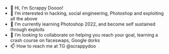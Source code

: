 - 👋 Hi, I’m Scrappy Doooo!
- 👀 I’m interested in hacking, social engineering, Photoshop and exploiting all the above 
- 🌱 I’m currently learning Photoshop 2022, and become self sustained through exploits 
- 💞️ I’m looking to collaborate on helping you reach your goal, learning a crash course on faceswaps, Google dorks
- 📫 How to reach me at TG @scrappydoo

<!---
raggyroo420/raggyroo420 is a ✨ special ✨ repository because its `README.md` (this file) appears on your GitHub profile.
You can click the Preview link to take a look at your changes.
--->
